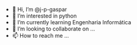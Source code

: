 - 👋 Hi, I’m @j-p-gaspar
- 👀 I’m interested in python
- 🌱 I’m currently learning Engenharia Informática 
- 💞️ I’m looking to collaborate on ...
- 📫 How to reach me ...

<!---
j-p-gaspar/j-p-gaspar is a ✨ special ✨ repository because its `README.md` (this file) appears on your GitHub profile.
You can click the Preview link to take a look at your changes.
--->

